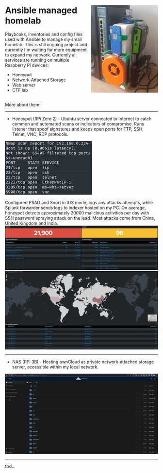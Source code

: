 <img align="right" src="img/homelab.jpg" width="220">  Ansible managed homelab
==================

Playbooks, inventories and config files used with Ansible to manage my small homelab.
This is still ongoing project and currently I'm waiting for more equipment to expand my network. 
Currently all services are running on multiple Raspberry Pi devices:
  - Honeypot
  - Network-Attached Storage
  - Web server
  - CTF lab 
<br clear="tight"/>
More about them:

------------


- Honeypot (RPi Zero 2)		- Ubuntu server connected to Internet to catch common and automated scans or indicators of compromise. Runs listener that spoof signatures and keeps open ports for FTP, SSH, Telnet, VNC, RDP protocols.
  
![ports](img/honey3.jpg?raw=true "open ports")

Configured PSAD and Snort in IDS mode, logs any attacks attempts, while Splunk forwarder sends logs to indexer hosted on my PC.
On average, honeypot detects approximately 20000 malicious activities per day with SSH password spraying attack on the lead. Most attacks come from China, United Kingdom and India.
![events1](img/honey1.jpg?raw=true "events1")
![events2](img/honey2.jpg?raw=true "events2")

------------


- NAS (RPi 3B) 		- Hosting ownCloud as private network-attached storage server, accessible within my local network. 

![nas](img/nas.jpg?raw=true "nas")

------------

tbd...
